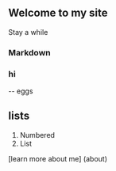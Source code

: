 ## Welcome to my site

Stay a while

### Markdown

### hi
-- eggs

## lists
1. Numbered
2. List



[learn more about me] (about)
